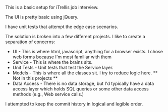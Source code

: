 This is a basic setup for iTrellis job interview.

The UI is pretty basic using jQuery.

I have unit tests that attempt the edge case scenarios.

The solution is broken into a few different projects. I like to create a
separation of concerns:
- UI - This is where html, javascript, anything for a browser exists. I chose web
forms because I'm most familiar with them
- Service - This is where the brains sits.
- Unit Tests - Unit tests that test the Service layer.
- Models - This is where all the classes sit. I try to reduce logic here.
** Not in this projects **
- Data Access - There is no data storage, but I'd typically have a data access
layer which holds SQL queries or some other data access methods (e.g., Web
service calls.)

I attempted to keep the commit history in logical and legible order.